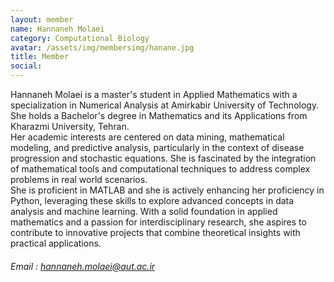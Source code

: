 ```yaml
---
layout: member
name: Hannaneh Molaei
category: Computational Biology
avatar: /assets/img/membersimg/hanane.jpg
title: Member
social:
---
```


Hannaneh Molaei is a master's student in Applied Mathematics with a specialization in Numerical Analysis at Amirkabir University of Technology. She holds a Bachelor's degree in Mathematics and its Applications from Kharazmi University, Tehran.  
Her academic interests are centered on data mining, mathematical modeling, and predictive analysis, particularly in the context of disease progression and stochastic equations. She is fascinated by the integration of mathematical tools and computational techniques to address complex problems in real world scenarios.  
She is proficient in MATLAB and she is actively enhancing her proficiency in Python, leveraging these skills to explore advanced concepts in data analysis and machine learning. With a solid foundation in applied mathematics and a passion for interdisciplinary research, she aspires to contribute to innovative projects that combine theoretical insights with practical applications.

###### Email : hannaneh.molaei@aut.ac.ir
